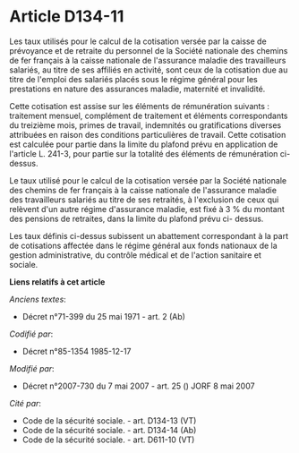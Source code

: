 # Article D134-11

Les taux utilisés pour le calcul de la cotisation versée par la caisse de prévoyance et de retraite du personnel de la
Société nationale des chemins de fer français à la caisse nationale de l'assurance maladie des travailleurs salariés, au
titre de ses affiliés en activité, sont ceux de la cotisation due au titre de l'emploi des salariés placés sous le régime
général pour les prestations en nature des assurances maladie, maternité et invalidité. 

Cette cotisation est assise sur les éléments de rémunération suivants : traitement mensuel, complément de traitement et
éléments correspondants du treizième mois, primes de travail, indemnités ou gratifications diverses attribuées en raison des
conditions particulières de travail. Cette cotisation est calculée pour partie dans la limite du plafond prévu en application
de l'article L. 241-3, pour partie sur la totalité des éléments de rémunération ci-dessus. 

Le taux utilisé pour le calcul de la cotisation versée par la Société nationale des chemins de fer français à la caisse
nationale de l'assurance maladie des travailleurs salariés au titre de ses retraités, à l'exclusion de ceux qui relèvent d'un
autre régime d'assurance maladie, est fixé à 3 % du montant des pensions de retraites, dans la limite du plafond prévu ci-
dessus. 

Les taux définis ci-dessus subissent un abattement correspondant à la part de cotisations affectée dans le régime général aux
fonds nationaux de la gestion administrative, du contrôle médical et de l'action sanitaire et sociale.

**Liens relatifs à cet article**

_Anciens textes_:

  - Décret n°71-399 du 25 mai 1971 - art. 2 (Ab)

_Codifié par_:

  - Décret n°85-1354 1985-12-17

_Modifié par_:

  - Décret n°2007-730 du 7 mai 2007 - art. 25 () JORF 8 mai 2007

_Cité par_:

  - Code de la sécurité sociale. - art. D134-13 (VT)
  - Code de la sécurité sociale. - art. D134-14 (Ab)
  - Code de la sécurité sociale. - art. D611-10 (VT)

